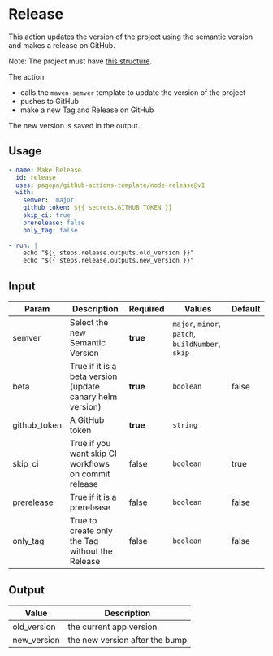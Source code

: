 # Release

This action updates the version of the project using the semantic version and makes a release on GitHub.

Note: The project must have [this structure](https://github.com/pagopa/template-java-spring-microservice).

The action:

- calls the `maven-semver` template to update the version of the project
- pushes to GitHub
- make a new Tag and Release on GitHub

The new version is saved in the output.

## Usage

``` yaml
- name: Make Release
  id: release
  uses: pagopa/github-actions-template/node-release@v1
  with:
    semver: 'major'
    github_token: ${{ secrets.GITHUB_TOKEN }}
    skip_ci: true
    prerelease: false
    only_tag: false
      
- run: |
    echo "${{ steps.release.outputs.old_version }}"
    echo "${{ steps.release.outputs.new_version }}"
```

## Input

| Param        | Description                                               | Required | Values                                           | Default |
|--------------|-----------------------------------------------------------|----------|--------------------------------------------------|---------|
| semver       | Select the new Semantic Version                           | **true** | `major`, `minor`, `patch`, `buildNumber`, `skip` |         |
| beta         | True if it is a beta version (update canary helm version) | **true** | `boolean`                                        | false   |
| github_token | A GitHub token                                            | **true** | `string`                                         |         |
| skip_ci      | True if you want skip CI workflows on commit release      | false    | `boolean`                                        | true    |  
| prerelease   | True if it is a prerelease                                | false    | `boolean`                                        | false   |
| only_tag     | True to create only the Tag without the Release           | false    | `boolean`                                        | false   |

## Output

| Value       | Description                    |
|-------------|--------------------------------|
| old_version | the current app version        |
| new_version | the new version after the bump |

